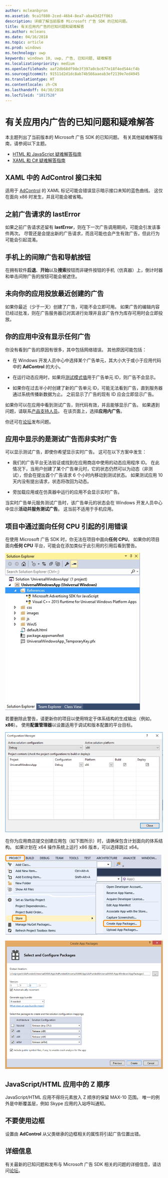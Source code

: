 ```yaml
---
author: mcleanbyron
ms.assetid: 9ca1f880-2ced-46b4-8ea7-aba43d2ff863
description: 详细了解当前版本 Microsoft 广告 SDK 的已知问题。
title: 有关应用内广告的已知问题和疑难解答
ms.author: mcleans
ms.date: 04/16/2018
ms.topic: article
ms.prod: windows
ms.technology: uwp
keywords: windows 10, uwp, 广告, 已知问题, 疑难解答
ms.localizationpriority: medium
ms.openlocfilehash: aaf2db68df9de3f397a0cbc677e18f4ed544cf4b
ms.sourcegitcommit: 91511d2d1dc8ab74b566aaeab3ef2139e7ed4945
ms.translationtype: HT
ms.contentlocale: zh-CN
ms.lasthandoff: 04/30/2018
ms.locfileid: "1817528"
---
```

# <a name="known-issues-and-troubleshooting-for-ads-in-apps"></a>有关应用内广告的已知问题和疑难解答

本主题列出了当前版本的 Microsoft 广告 SDK 的已知问题。 有关其他疑难解答指南，请参阅以下主题。

* [HTML 和 JavaScript 疑难解答指南](html-and-javascript-troubleshooting-guide.md)
* [XAML 和 C# 疑难解答指南](xaml-and-c-troubleshooting-guide.md)

## <a name="adcontrol-interface-unknown-in-xaml"></a>XAML 中的 AdControl 接口未知

适用于 [AdControl](https://msdn.microsoft.com/library/windows/apps/microsoft.advertising.winrt.ui.adcontrol.aspx) 的 XAML 标记可能会错误显示暗示接口未知的蓝色曲线。 这仅在面向 x86 时发生，并且可能会被省略。

## <a name="lasterror-from-previous-ad-request"></a>之前广告请求的 lastError

如果之前广告请求还留有 **lastError**，则在下一次广告调用期间，可能会引发该事件两次。 尽管还是会提出新的广告请求，而且可能也会产生有效广告，但此行为可能会引起混淆。

## <a name="interstitial-ads-and-navigation-buttons-on-phones"></a>手机上的间隙广告和导航按钮

在拥有软件**后退**、**开始**以及**搜索**按钮而非硬件按钮的手机（仿真器）上，倒计时器和单击间隙广告的按钮可能会被遮住。

## <a name="recently-created-ads-are-not-being-served-to-your-app"></a>未向你的应用投放最近创建的广告

如果你最近（少于一天）创建了广告，可能不会立即可用。 如果广告的编辑内容已经过批准，则在广告服务器已对其进行处理并且该广告作为库存可用时会立即投放。

## <a name="no-ads-are-shown-in-your-app"></a>你的应用中没有显示任何广告

你没有看到广告的原因有很多，其中包括网络错误。 其他原因可能包括：

* 在 Windows 开发人员中心中选择某个广告单元，其大小大于或小于应用代码中的 **AdControl** 的大小。

* 在运行动态应用时，如果将[测试模式值](set-up-ad-units-in-your-app.md#test-ad-units)用于广告单元 ID，则广告不会显示。

* 如果你在过去半小时创建了新的广告单元 ID，可能无法看到广告，直到服务器通过系统传播新数据为止。 之前显示了广告的现有 ID 应会立即显示广告。

如果你可以在应用中看到测试广告，则代码有效，并且能够显示广告。 如果遇到问题，请联系[产品支持人员](https://developer.microsoft.com/en-us/windows/support)。 在该页面上，选择**应用内广告**。

你还可在[论坛](http://go.microsoft.com/fwlink/p/?LinkId=401266)发布问题。

## <a name="test-ads-are-showing-in-your-app-instead-of-live-ads"></a>应用中显示的是测试广告而非实时广告

可以显示测试广告，即使你希望显示实时广告。 这可在以下方案中发生：

* 我们的广告平台无法验证或找到在应用商店中使用的动态应用程序 ID。 在此情况下，当用户创建了某个广告单元时，它的状态仍然可以为动态（非测试），但会在提出首个广告请求 6 个小时内移动到测试状态。 如果测试应用 10 天内没有提出请求，状态将改回为动态。

* 旁加载应用或在仿真器中运行的应用不会显示实时广告。

当实时广告单元服务测试广告时，该广告单元的状态会在 Windows 开发人员中心中显示**活动并服务测试广告**。 这当前不适用于手机应用。


<span id="reference_errors"/>

## <a name="reference-errors-caused-by-targeting-any-cpu-in-your-project"></a>项目中通过面向任何 CPU 引起的引用错误

在使用 Microsoft 广告 SDK 时，你无法在项目中面向**任何 CPU**。 如果你的项目面向**任何 CPU** 平台，可能会在添加类似于此引用的引用后看到警告。

![referenceerror\-solutionexplorer](images/13-19629921-023c-42ec-b8f5-bc0b63d5a191.jpg)

若要删除此警告，请更新你的项目以使用特定于体系结构的生成输出（例如，**x86**）。 使用**配置管理器**以设置适用于调试和版本配置的平台目标。

![configurationmanagerwin10](images/13-87074274-c10d-4dbd-9a06-453b7184f8de.png)

在你为应用商店提交创建应用包（如下图所示）时，请确保包含计划面向的体系结构。 如果计划在 x64 操作系统上运行 x86 版本，可以选择跳过 x64。

![projectstorecreateapppackages](images/13-a99b05a4-8917-4c53-822e-2548fadf828a.png)

![createapppackages](images/13-16280cb1-a838-42b9-9256-eac7f33f5603.png)

## <a name="z-order-in-javascripthtml-apps"></a>JavaScript/HTML 应用中的 Z 顺序

JavaScript/HTML 应用不得将元素放入 Z 顺序的保留 MAX-10 范围。 唯一的例外是中断覆盖层，例如 Skype 应用的入站呼叫通知。

<span id="bkmk-ui"/>

## <a name="do-not-use-borders"></a>不要使用边框

设置由 **AdControl** 从父类继承的边框相关的属性将引起广告位置出错。

## <a name="more-information"></a>详细信息

有关最新的已知问题和发布与 Microsoft 广告 SDK 相关的问题的详细信息，请访问[论坛](http://go.microsoft.com/fwlink/p/?LinkId=401266)。

 

 
